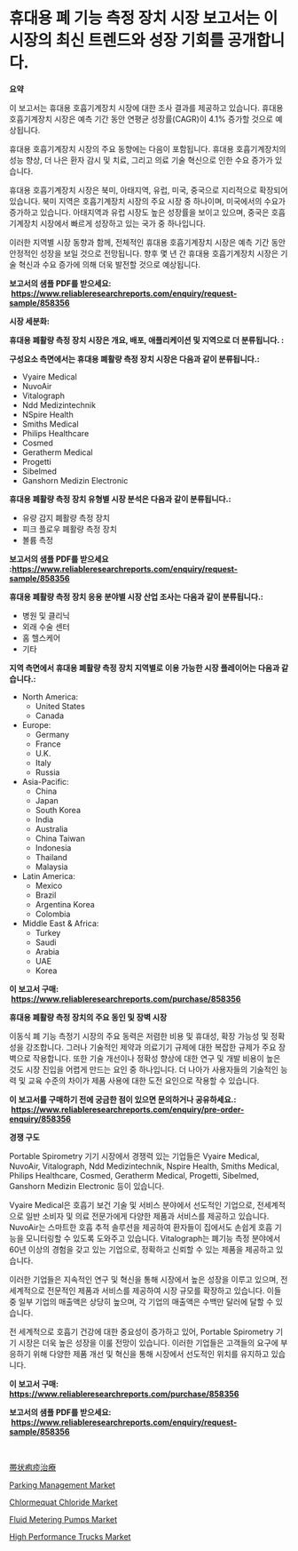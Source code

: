 <p><h1>휴대용 폐 기능 측정 장치 시장 보고서는 이 시장의 최신 트렌드와 성장 기회를 공개합니다.</h1></p><p><strong>요약</strong></p>
<p><p>이 보고서는 휴대용 호흡기계장치 시장에 대한 조사 결과를 제공하고 있습니다. 휴대용 호흡기계장치 시장은 예측 기간 동안 연평균 성장률(CAGR)이 4.1% 증가할 것으로 예상됩니다.</p><p>휴대용 호흡기계장치 시장의 주요 동향에는 다음이 포함됩니다. 휴대용 호흡기계장치의 성능 향상, 더 나은 환자 감시 및 치료, 그리고 의료 기술 혁신으로 인한 수요 증가가 있습니다.</p><p>휴대용 호흡기계장치 시장은 북미, 아태지역, 유럽, 미국, 중국으로 지리적으로 확장되어 있습니다. 북미 지역은 호흡기계장치 시장의 주요 시장 중 하나이며, 미국에서의 수요가 증가하고 있습니다. 아태지역과 유럽 시장도 높은 성장률을 보이고 있으며, 중국은 호흡기계장치 시장에서 빠르게 성장하고 있는 국가 중 하나입니다.</p><p>이러한 지역별 시장 동향과 함께, 전체적인 휴대용 호흡기계장치 시장은 예측 기간 동안 안정적인 성장을 보일 것으로 전망됩니다. 향후 몇 년 간 휴대용 호흡기계장치 시장은 기술 혁신과 수요 증가에 의해 더욱 발전할 것으로 예상됩니다.</p></p>
<p><strong>보고서의 샘플 PDF를 받으세요: &nbsp;<a href="https://www.reliableresearchreports.com/enquiry/request-sample/858356">https://www.reliableresearchreports.com/enquiry/request-sample/858356</a></strong></p>
<p><strong>시장 세분화:</strong></p>
<p><strong> 휴대용 폐활량 측정 장치 시장은 개요, 배포, 애플리케이션 및 지역으로 더 분류됩니다. :</strong></p>
<p><strong>구성요소 측면에서는 휴대용 폐활량 측정 장치 시장은 다음과 같이 분류됩니다.:</strong></p>
<p><ul><li>Vyaire Medical</li><li>NuvoAir</li><li>Vitalograph</li><li>Ndd Medizintechnik</li><li>NSpire Health</li><li>Smiths Medical</li><li>Philips Healthcare</li><li>Cosmed</li><li>Geratherm Medical</li><li>Progetti</li><li>Sibelmed</li><li>Ganshorn Medizin Electronic</li></ul></p>
<p><strong> 휴대용 폐활량 측정 장치 유형별 시장 분석은 다음과 같이 분류됩니다.:</strong></p>
<p><ul><li>유량 감지 폐활량 측정 장치</li><li>피크 플로우 폐활량 측정 장치</li><li>볼륨 측정</li></ul></p>
<p><strong>보고서의 샘플 PDF를 받으세요 :<a href="https://www.reliableresearchreports.com/enquiry/request-sample/858356">https://www.reliableresearchreports.com/enquiry/request-sample/858356</a></strong></p>
<p><strong> 휴대용 폐활량 측정 장치 응용 분야별 시장 산업 조사는 다음과 같이 분류됩니다.:</strong></p>
<p><ul><li>병원 및 클리닉</li><li>외래 수술 센터</li><li>홈 헬스케어</li><li>기타</li></ul></p>
<p><strong>지역 측면에서 휴대용 폐활량 측정 장치 지역별로 이용 가능한 시장 플레이어는 다음과 같습니다.:</strong></p>
<p><ul>
    <li>
        North America:
        <ul>
            <li>United States</li>
            <li>Canada</li>
        </ul>
    </li>
    <li>
        Europe:
        <ul>
            <li>Germany</li>
            <li>France</li>
            <li>U.K.</li>
            <li>Italy</li>
            <li>Russia</li>
        </ul>
    </li>
    <li>
        Asia-Pacific:
        <ul>
            <li>China</li>
            <li>Japan</li>
            <li>South Korea</li>
            <li>India</li>
            <li>Australia</li>
            <li>China Taiwan</li>
            <li>Indonesia</li>
            <li>Thailand</li>
            <li>Malaysia</li>
        </ul>
    </li>
    <li>
        Latin America:
        <ul>
            <li>Mexico</li>
            <li>Brazil</li>
            <li>Argentina Korea</li>
            <li>Colombia</li>
        </ul>
    </li>
    <li>
        Middle East & Africa:
        <ul>
            <li>Turkey</li>
            <li>Saudi</li>
            <li>Arabia</li>
            <li>UAE</li>
            <li>Korea</li>
        </ul>
    </li>
    </ul></p>
<p><strong>이 보고서 구매: &nbsp;<a href="https://www.reliableresearchreports.com/purchase/858356">https://www.reliableresearchreports.com/purchase/858356</a></strong></p>
<p><strong>휴대용 폐활량 측정 장치의 주요 동인 및 장벽 시장</strong></p>
<p><p>이동식 폐 기능 측정기 시장의 주요 동력은 저렴한 비용 및 휴대성, 확장 가능성 및 정확성을 강조합니다. 그러나 기술적인 제약과 의료기기 규제에 대한 복잡한 규제가 주요 장벽으로 작용합니다. 또한 기술 개선이나 정확성 향상에 대한 연구 및 개발 비용이 높은 것도 시장 진입을 어렵게 만드는 요인 중 하나입니다. 더 나아가 사용자들의 기술적인 능력 및 교육 수준의 차이가 제품 사용에 대한 도전 요인으로 작용할 수 있습니다.</p></p>
<p><strong>이 보고서를 구매하기 전에 궁금한 점이 있으면 문의하거나 공유하세요.: &nbsp;<a href="https://www.reliableresearchreports.com/enquiry/pre-order-enquiry/858356">https://www.reliableresearchreports.com/enquiry/pre-order-enquiry/858356</a></strong></p>
<p><strong>경쟁 구도</strong></p>
<p><p>Portable Spirometry 기기 시장에서 경쟁력 있는 기업들은 Vyaire Medical, NuvoAir, Vitalograph, Ndd Medizintechnik, Nspire Health, Smiths Medical, Philips Healthcare, Cosmed, Geratherm Medical, Progetti, Sibelmed, Ganshorn Medizin Electronic 등이 있습니다.</p><p>Vyaire Medical은 호흡기 보건 기술 및 서비스 분야에서 선도적인 기업으로, 전세계적으로 일반 소비자 및 의료 전문가에게 다양한 제품과 서비스를 제공하고 있습니다. NuvoAir는 스마트한 호흡 추적 솔루션을 제공하여 환자들이 집에서도 손쉽게 호흡 기능을 모니터링할 수 있도록 도와주고 있습니다. Vitalograph는 폐기능 측정 분야에서 60년 이상의 경험을 갖고 있는 기업으로, 정확하고 신뢰할 수 있는 제품을 제공하고 있습니다.</p><p>이러한 기업들은 지속적인 연구 및 혁신을 통해 시장에서 높은 성장을 이루고 있으며, 전 세계적으로 전문적인 제품과 서비스를 제공하여 시장 규모를 확장하고 있습니다. 이들 중 일부 기업의 매출액은 상당히 높으며, 각 기업의 매출액은 수백만 달러에 달할 수 있습니다.</p><p>전 세계적으로 호흡기 건강에 대한 중요성이 증가하고 있어, Portable Spirometry 기기 시장은 더욱 높은 성장을 이룰 전망이 있습니다. 이러한 기업들은 고객들의 요구에 부응하기 위해 다양한 제품 개선 및 혁신을 통해 시장에서 선도적인 위치를 유지하고 있습니다.</p></p>
<p><strong>이 보고서 구매: &nbsp; <a href="https://www.reliableresearchreports.com/purchase/858356">https://www.reliableresearchreports.com/purchase/858356</a></strong></p>
<p><strong>보고서의 샘플 PDF를 받으세요: &nbsp;<a href="https://www.reliableresearchreports.com/enquiry/request-sample/858356">https://www.reliableresearchreports.com/enquiry/request-sample/858356</a></strong><strong></strong></p>
<p>&nbsp;</p>
<p><p><a href="https://github.com/moulafa/Market-Research-Report-List-1/blob/main/325143610557.md">帯状疱疹治療</a></p><p><a href="https://issuu.com/reportprime-2/docs/parking-management-market-size-2030.pptx">Parking Management Market</a></p><p><a href="https://faithful-glue-af3.notion.site/Chlormequat-Chloride-Market-Size-Share-Trends-Analysis-Report-By-Material-By-Type-By-End-user--e7a09f1ecb2c4fa78645317601996ef5">Chlormequat Chloride Market</a></p><p><a href="https://view.publitas.com/reportprime-1/fluid-metering-pumps-market-size-focuses-on-market-dynamics-in-depth-analysis-and-future-projections-of-its-market-forecasted-for-period-from-2024-to-2031/">Fluid Metering Pumps Market</a></p><p><a href="https://issuu.com/reportprime-2/docs/high-performance-trucks-market-size-2030.pptx">High Performance Trucks Market</a></p></p>